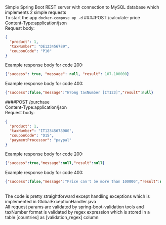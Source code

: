 Simple Spring Boot REST server with connection to MySQL database which implements 2 simple requests<br>
To start the app `docker-compose up -d`
####POST /calculate-price<br>
Content-Type:application/json<br>
Request body:
```json
{
  "product": 1,
  "taxNumber": "DE123456789",
  "couponCode": "P10"
}
```
Example response body for code 200:
```json
{"success": true, "message": null, "result": 107.100000}
```
Example response body for code 400:
```json
{"success":false,"message":"Wrong taxNumber [IT123]","result":null}
```
####POST /purchase<br>
Content-Type:application/json<br>
Request body:
```json
{
  "product": 1,
  "taxNumber": "IT12345678900",
  "couponCode": "D15",
  "paymentProcessor": "paypal"
}
```
Example response body for code 200:
```json
{"success":true,"message":null,"result":null}
```
Example response body for code 400:
```json
{"success":false,"message":"Price can't be more than 100000","result":null}
```
<br>
The code is pretty straightforward except handling exceptions which is implemented in GlobalExceptionHandler.java<br>
All request params are validated by spring-boot-validation tools and taxNumber format is validated by regex expression
which is stored in a table [countries] as [validation_regex] column